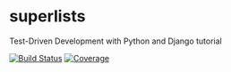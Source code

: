 # superlists
Test-Driven Development with Python and Django tutorial

[![Build Status](http://www.fbcbarbosa.xyz:8081/api/badges/fbcbarbosa/superlists/status.svg)](http://www.fbcbarbosa.xyz:8081/fbcbarbosa/superlists) [![Coverage](http://www.fbcbarbosa.xyz:8082/badges/fbcbarbosa/superlists/coverage.svg)](http://www.fbcbarbosa.xyz:8082/fbcbarbosa/superlists)


